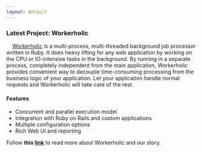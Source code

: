 ```yaml
---
layout: default
---
```


### Latest Project: Workerholic

&nbsp;&nbsp;&nbsp;&nbsp;[Workerholic](https://workerholic.github.io/) is a multi-process, multi-threaded background job processor written in Ruby. It does heavy lifting for any web application by working on the CPU or IO-intensive tasks in the background. By running in a separate process, completely independent from the main application, Workerholic provides convenient way to decouple time-consuming processing from the business logic of your application. Let your application handle normal requests and Workerholic will take care
of the rest.

#### Features
* Concurrent and parallel execution model
* Integration with Ruby on Rails and custom applications
* Multiple configuration options
* Rich Web UI and reporting

Follow <strong>this [link](https://workerholic.github.io/)</strong> to read more about Workerholic and our story.

